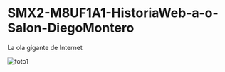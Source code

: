 # SMX2-M8UF1A1-HistoriaWeb-a-o-Salon-DiegoMontero

La ola gigante de Internet

![foto1](https://dplnews.com/25-anos-del-dia-que-bill-gates-se-subio-a-la-ola-de-internet/#:~:text=Pero%20desde%20la%20cresta%20de%20esa%20ola,%20Gates)
